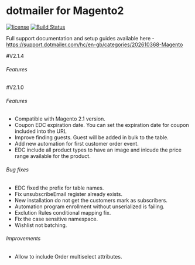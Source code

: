  # dotmailer for Magento2

[![license](https://img.shields.io/github/license/mashape/apistatus.svg)](LICENSE.md)
[![Build Status](https://travis-ci.org/dotmailer/dotmailer-magento2-extension.svg?branch=master)](dotmailer/dotmailer-magento2-extension)


Full support documentation and setup guides available here - https://support.dotmailer.com/hc/en-gb/categories/202610368-Magento

#V2.1.4
###### Features

#V2.1.0
###### Features
 - Compatible with Magento 2.1 version.
 - Coupon EDC expiration date. You can set the expiration date for coupon included into the URL
 - Improve finding guests. Guest will be added in bulk to the table.
 - Add new automation for first customer order event.
 - EDC include all product types to have an image and inlcude the price range available for the product.   

###### Bug fixes
 - EDC fixed the prefix for table names.
 - Fix unsubscribeEmail register already exists.
 - New installation do not get the customers mark as subscribers.
 - Automation program enrollment without unserialized is failing.
 - Exclution Rules conditional mapping fix.
 - Fix the case sensitive namespace.
 - Wishlist not batching.

###### Improvements
 - Allow to include Order multiselect attributes. 
 
  
